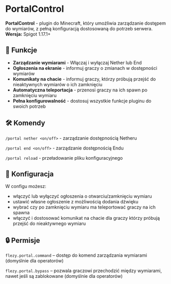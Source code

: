 # PortalControl
**PortalControl** - plugin do Minecraft, który umożliwia zarządzanie dostępem do wymiarów, z pełną konfiguracją dostosowaną do potrzeb serwera.
**Wersja:** Spigot 1.17.1+

## 🌟 Funkcje
- **Zarządzanie wymiarami** - Włączaj i wyłączaj Nether lub End
- **Ogłoszenia na ekranie** - informuj graczy o zmianach w dostępności wymiarów
- **Komunikaty na chacie** - informuj graczy, którzy próbują przejść do nieaktywnych wymiarów o ich zamknięciu  
- **Automatyczna teleportacja** - przenosi graczy na ich spawn po zamknięciu wymiaru
- **Pełna konfigurowalność** - dostosuj wszystkie funkcje pluginu do swoich potrzeb

## 🛠️ Komendy
`/portal nether <on/off>` - zarządzanie dostępnością Netheru

`/portal end <on/off>` - zarządzanie dostępnością Endu

`/portal reload` - przeładowanie pliku konfiguracyjnego

## 🧰 Konfiguracja
W configu możesz:
- włączyć lub wyłączyć ogłoszenia o otwarciu/zamknięciu wymiaru
- ustawić własne ogłoszenie z możliwością dodania dźwięku
- wybrać czy po zamknięciu wymiaru ma teleportować graczy na ich spawna
- włączyć i dostosować komunikat na chacie dla graczy którzy próbują przejść do nieaktywnego wymiaru

## 🔒 Permisje
`flezy.portal.command` – dostęp do komend zarządzania wymiarami (domyślnie dla operatorów)

`flezy.portal.bypass` – pozwala graczowi przechodzić między wymiarami, nawet jeśli są zablokowane (domyślnie dla operatorów)
